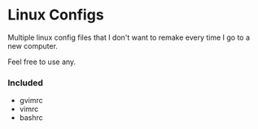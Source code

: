 # Linux Configs

Multiple linux config files that I don't want to remake every time I go to a new computer.

Feel free to use any.

### Included
* gvimrc
* vimrc
* bashrc
